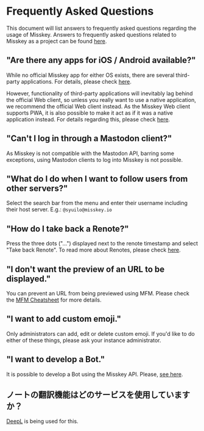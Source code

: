 # Frequently Asked Questions
This document will list answers to frequently asked questions regarding the usage of Misskey. Answers to frequently asked questions related to Misskey as a project can be found [here](./misskey).

## "Are there any apps for iOS / Android available?"
While no official Misskey app for either OS exists, there are several third-party applications. For details, please check [here](./apps).

However, functionality of third-party applications will inevitably lag behind the official Web client, so unless you really want to use a native application, we recommend the official Web client instead. As the Misskey Web client supports PWA, it is also possible to make it act as if it was a native application instead. For details regarding this, please check [here](todo).

## "Can't I log in through a Mastodon client?"
As Misskey is not compatible with the Mastodon API, barring some exceptions, using Mastodon clients to log into Misskey is not possible.

## "What do I do when I want to follow users from other servers?"
Select the search bar from the menu and enter their username including their host server. E.g.: `@syuilo@misskey.io`

## "How do I take back a Renote?"
Press the three dots ("...") displayed next to the renote timestamp and select "Take back Renote". To read more about Renotes, please check [here](../features/note).

## "I don't want the preview of an URL to be displayed."
You can prevent an URL from being previewed using MFM. Please check the [MFM Cheatsheet](/mfm-cheat-sheet) for more details.

## "I want to add custom emoji."
Only administrators can add, edit or delete custom emoji. If you'd like to do either of these things, please ask your instance administrator.

## "I want to develop a Bot."
It is possible to develop a Bot using the Misskey API. Please, [see here](../advanced/develop-bot).

## ノートの翻訳機能はどのサービスを使用していますか？
[DeepL](https://www.deepl.com/) is being used for this.

